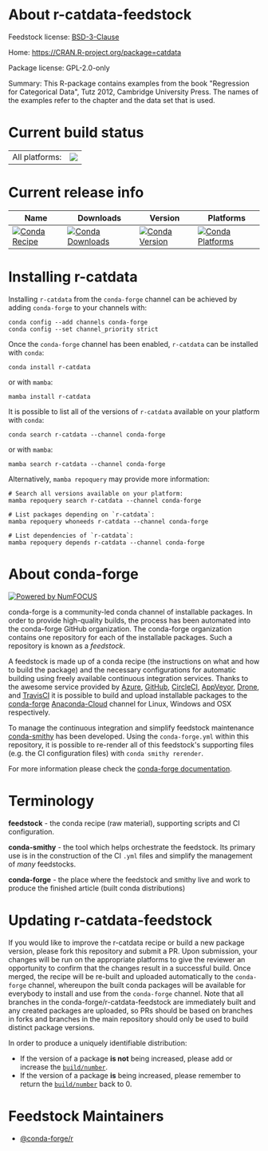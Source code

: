 About r-catdata-feedstock
=========================

Feedstock license: [BSD-3-Clause](https://github.com/conda-forge/r-catdata-feedstock/blob/main/LICENSE.txt)

Home: https://CRAN.R-project.org/package=catdata

Package license: GPL-2.0-only

Summary: This R-package contains examples from the book "Regression for Categorical Data", Tutz 2012, Cambridge University Press. The names of the examples refer to the chapter and the data set that is used.

Current build status
====================


<table><tr><td>All platforms:</td>
    <td>
      <a href="https://dev.azure.com/conda-forge/feedstock-builds/_build/latest?definitionId=12967&branchName=main">
        <img src="https://dev.azure.com/conda-forge/feedstock-builds/_apis/build/status/r-catdata-feedstock?branchName=main">
      </a>
    </td>
  </tr>
</table>

Current release info
====================

| Name | Downloads | Version | Platforms |
| --- | --- | --- | --- |
| [![Conda Recipe](https://img.shields.io/badge/recipe-r--catdata-green.svg)](https://anaconda.org/conda-forge/r-catdata) | [![Conda Downloads](https://img.shields.io/conda/dn/conda-forge/r-catdata.svg)](https://anaconda.org/conda-forge/r-catdata) | [![Conda Version](https://img.shields.io/conda/vn/conda-forge/r-catdata.svg)](https://anaconda.org/conda-forge/r-catdata) | [![Conda Platforms](https://img.shields.io/conda/pn/conda-forge/r-catdata.svg)](https://anaconda.org/conda-forge/r-catdata) |

Installing r-catdata
====================

Installing `r-catdata` from the `conda-forge` channel can be achieved by adding `conda-forge` to your channels with:

```
conda config --add channels conda-forge
conda config --set channel_priority strict
```

Once the `conda-forge` channel has been enabled, `r-catdata` can be installed with `conda`:

```
conda install r-catdata
```

or with `mamba`:

```
mamba install r-catdata
```

It is possible to list all of the versions of `r-catdata` available on your platform with `conda`:

```
conda search r-catdata --channel conda-forge
```

or with `mamba`:

```
mamba search r-catdata --channel conda-forge
```

Alternatively, `mamba repoquery` may provide more information:

```
# Search all versions available on your platform:
mamba repoquery search r-catdata --channel conda-forge

# List packages depending on `r-catdata`:
mamba repoquery whoneeds r-catdata --channel conda-forge

# List dependencies of `r-catdata`:
mamba repoquery depends r-catdata --channel conda-forge
```


About conda-forge
=================

[![Powered by
NumFOCUS](https://img.shields.io/badge/powered%20by-NumFOCUS-orange.svg?style=flat&colorA=E1523D&colorB=007D8A)](https://numfocus.org)

conda-forge is a community-led conda channel of installable packages.
In order to provide high-quality builds, the process has been automated into the
conda-forge GitHub organization. The conda-forge organization contains one repository
for each of the installable packages. Such a repository is known as a *feedstock*.

A feedstock is made up of a conda recipe (the instructions on what and how to build
the package) and the necessary configurations for automatic building using freely
available continuous integration services. Thanks to the awesome service provided by
[Azure](https://azure.microsoft.com/en-us/services/devops/), [GitHub](https://github.com/),
[CircleCI](https://circleci.com/), [AppVeyor](https://www.appveyor.com/),
[Drone](https://cloud.drone.io/welcome), and [TravisCI](https://travis-ci.com/)
it is possible to build and upload installable packages to the
[conda-forge](https://anaconda.org/conda-forge) [Anaconda-Cloud](https://anaconda.org/)
channel for Linux, Windows and OSX respectively.

To manage the continuous integration and simplify feedstock maintenance
[conda-smithy](https://github.com/conda-forge/conda-smithy) has been developed.
Using the ``conda-forge.yml`` within this repository, it is possible to re-render all of
this feedstock's supporting files (e.g. the CI configuration files) with ``conda smithy rerender``.

For more information please check the [conda-forge documentation](https://conda-forge.org/docs/).

Terminology
===========

**feedstock** - the conda recipe (raw material), supporting scripts and CI configuration.

**conda-smithy** - the tool which helps orchestrate the feedstock.
                   Its primary use is in the construction of the CI ``.yml`` files
                   and simplify the management of *many* feedstocks.

**conda-forge** - the place where the feedstock and smithy live and work to
                  produce the finished article (built conda distributions)


Updating r-catdata-feedstock
============================

If you would like to improve the r-catdata recipe or build a new
package version, please fork this repository and submit a PR. Upon submission,
your changes will be run on the appropriate platforms to give the reviewer an
opportunity to confirm that the changes result in a successful build. Once
merged, the recipe will be re-built and uploaded automatically to the
`conda-forge` channel, whereupon the built conda packages will be available for
everybody to install and use from the `conda-forge` channel.
Note that all branches in the conda-forge/r-catdata-feedstock are
immediately built and any created packages are uploaded, so PRs should be based
on branches in forks and branches in the main repository should only be used to
build distinct package versions.

In order to produce a uniquely identifiable distribution:
 * If the version of a package **is not** being increased, please add or increase
   the [``build/number``](https://docs.conda.io/projects/conda-build/en/latest/resources/define-metadata.html#build-number-and-string).
 * If the version of a package **is** being increased, please remember to return
   the [``build/number``](https://docs.conda.io/projects/conda-build/en/latest/resources/define-metadata.html#build-number-and-string)
   back to 0.

Feedstock Maintainers
=====================

* [@conda-forge/r](https://github.com/conda-forge/r/)

